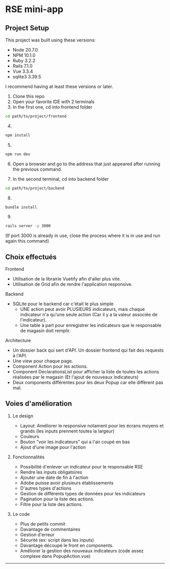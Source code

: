 # RSE mini-app

## Project Setup

This project was built using these versions:
- Node 20.7.0
- NPM 10.1.0
- Ruby 3.2.2
- Rails 7.1.0
- Vue 3.3.4
- sqlite3 3.39.5

I recommend having at least these versions or later.

1. Clone this repo
2. Open your favorite IDE with 2 terminals
3. In the first one, cd into frontend folder
```sh
cd path/to/project/frontend
```
4. 
```sh
npm install
```
5.
```sh
npm run dev
``` 
6. Open a browser and go to the address that just appeared after running the previous command.

7. In the second terminal, cd into backend folder
```sh
cd path/to/project/backend
```
8.
```sh
bundle install
```
9. 
```sh
rails server -p 3000
```
(If port 3000 is already in use, close the process where it is in use and run again this command)

## Choix effectués
Frontend
- Utilisation de la librairie Vuetify afin d'aller plus vite.
- Utilisation de Grid afin de rendre l'application responsive.

Backend
- SQLite pour le backend car c'était le plus simple
    - UNE action peut avoir PLUSIEURS indicateurs, mais chaque indicateur n'a qu'une seule action (Car il y a la valeur associée de l'indicateur).
    - Une table à part pour enregistrer les indicateurs que le responsable de magasin doit remplir.
    
Architecture
- Un dossier back qui sert d'API. Un dossier frontend qui fait des requests à l'API.
- Une view pour chaque page. 
- Component Action pour les actions. 
- Component DeclarationsList pour afficher la liste de toutes les actions réalisées par le magasin (Et l'ajout de nouveaux indicateurs)
- Deux components différentes pour les deux Popup car elle diffèrent pas mal.


## Voies d'amélioration
1) Le design 
    - Layout: Améliorer le responsive notament pour les écrans moyens et grands (les inputs prennent toutes la largeur)
    - Couleurs
    - Bouton "voir les indicateurs" qui a l'air coupé en bas
    - Ajout d'une image pour l'action

2) Fonctionnalités
    - Possibilité d'enlever un indicateur pour le responsable RSE
    - Rendre les inputs obligatoires
    - Ajouter une date de fin à l'action
    - Adobe puisse avoir plusieurs établissements
    - D'autres types d'actions
    - Gestion de différents types de données pour les indicateurs
    - Pagination pour la liste des actions.
    - Filtre pour la liste des actions.

3) Le code
    - Plus de petits commit
    - Davantage de commentaires
    - Gestion d'erreur
    - Sécurité (ex: script dans les inputs)
    - Davantage découpé le front en components.
    - Améliorer la gestion des nouveaux indicateurs (code assez complexe dans PopupAction.vue)

---

